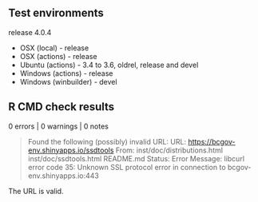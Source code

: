 ## Test environments

release 4.0.4

* OSX (local) - release
* OSX (actions) - release
* Ubuntu (actions) - 3.4 to 3.6, oldrel, release and devel
* Windows (actions) - release
* Windows (winbuilder) - devel

## R CMD check results

0 errors | 0 warnings | 0 notes


> Found the following (possibly) invalid URL:
  URL: https://bcgov-env.shinyapps.io/ssdtools
    From: inst/doc/distributions.html
          inst/doc/ssdtools.html
          README.md
    Status: Error
    Message: libcurl error code 35:
      	Unknown SSL protocol error in connection to bcgov-env.shinyapps.io:443
    
The URL is valid.
